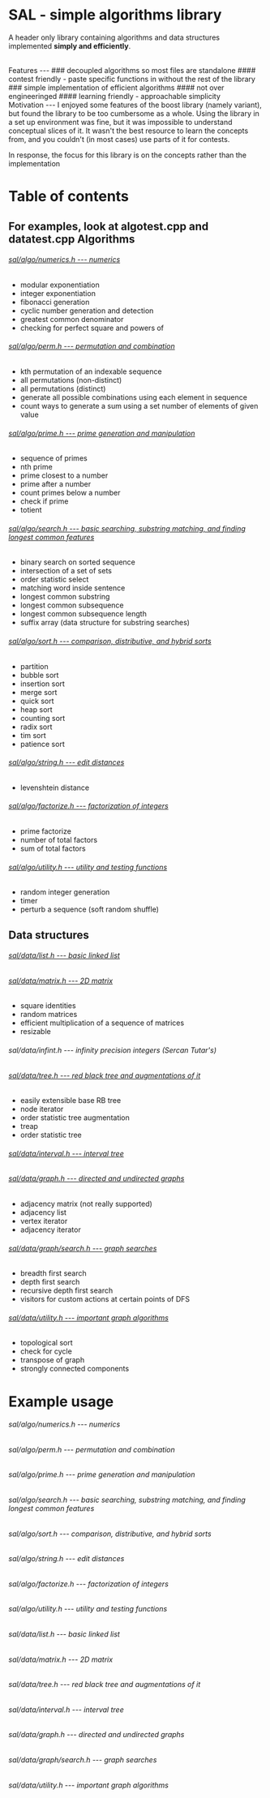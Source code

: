SAL - simple algorithms library
===

A header only library containing algorithms and data structures implemented <b>simply and efficiently</b>.

<br>
Features
---
### decoupled algorithms so most files are standalone 
#### contest friendly - paste specific functions in without the rest of the library

<br>
### simple implementation of efficient algorithms 
#### not over engineeringed
#### learning friendly - approachable simplicity

<br>
Motivation
---
I enjoyed some features of the boost library (namely variant), but found the library to be too cumbersome as a whole.  
Using the library in a set up environment was fine, but it was impossible to understand conceptual slices of it.  
It wasn't the best resource to learn the concepts from, and you couldn't (in most cases) use parts of it for contests.  

In response, the focus for this library is on the concepts rather than the implementation

Table of contents
===
For examples, look at algotest.cpp and datatest.cpp
Algorithms
---
###### [sal/algo/numerics.h --- numerics](#numerics)
- modular exponentiation
- integer exponentiation
- fibonacci generation
- cyclic number generation and detection
- greatest common denominator
- checking for perfect square and powers of

###### [sal/algo/perm.h --- permutation and combination](#perm)
- kth permutation of an indexable sequence
- all permutations (non-distinct)
- all permutations (distinct)
- generate all possible combinations using each element in sequence
- count ways to generate a sum using a set number of elements of given value

###### [sal/algo/prime.h --- prime generation and manipulation](#prime)
- sequence of primes
- nth prime
- prime closest to a number
- prime after a number
- count primes below a number
- check if prime
- totient 

###### [sal/algo/search.h --- basic searching, substring matching, and finding longest common features](#search)
- binary search on sorted sequence
- intersection of a set of sets
- order statistic select 
- matching word inside sentence
- longest common substring
- longest common subsequence
- longest common subsequence length
- suffix array (data structure for substring searches)

###### [sal/algo/sort.h --- comparison, distributive, and hybrid sorts](#sort)
- partition
- bubble sort
- insertion sort
- merge sort
- quick sort
- heap sort
- counting sort
- radix sort
- tim sort
- patience sort

###### [sal/algo/string.h --- edit distances](#string)
- levenshtein distance

###### [sal/algo/factorize.h --- factorization of integers](#factorize)
- prime factorize
- number of total factors
- sum of total factors

###### [sal/algo/utility.h --- utility and testing functions](#utility)
- random integer generation
- timer
- perturb a sequence (soft random shuffle)


Data structures
---
###### [sal/data/list.h --- basic linked list](#list)

###### [sal/data/matrix.h --- 2D matrix](#matrix)
- square identities
- random matrices
- efficient multiplication of a sequence of matrices
- resizable

###### sal/data/infint.h --- infinity precision integers (Sercan Tutar's)

###### [sal/data/tree.h --- red black tree and augmentations of it](#tree)
- easily extensible base RB tree
- node iterator
- order statistic tree augmentation
- treap
- order statistic tree

###### [sal/data/interval.h --- interval tree](#interval)

###### [sal/data/graph.h --- directed and undirected graphs](#graph)
- adjacency matrix (not really supported)
- adjacency list
- vertex iterator
- adjacency iterator

###### [sal/data/graph/search.h --- graph searches](#graph_search)
- breadth first search
- depth first search
- recursive depth first search
- visitors for custom actions at certain points of DFS

###### [sal/data/utility.h --- important graph algorithms](#graph_utility)
- topological sort
- check for cycle
- transpose of graph
- strongly connected components

Example usage
===
###### sal/algo/numerics.h --- <a name="numerics">numerics</a>
###### sal/algo/perm.h --- <a name="perm">permutation and combination</a>

###### sal/algo/prime.h --- <a name="prime">prime generation and manipulation</a>

###### sal/algo/search.h --- <a name="search">basic searching, substring matching, and finding longest common features</a>

###### sal/algo/sort.h --- <a name="sort">comparison, distributive, and hybrid sorts</a>

###### sal/algo/string.h --- <a name="string">edit distances</a>

###### sal/algo/factorize.h --- <a name="factorize">factorization of integers</a>

###### sal/algo/utility.h --- <a name="utility">utility and testing functions</a>

###### sal/data/list.h --- <a name="list">basic linked list</a>

###### sal/data/matrix.h --- <a name="matrix">2D matrix</a>

###### sal/data/tree.h --- <a name="tree">red black tree and augmentations of it</a>

###### sal/data/interval.h --- <a name="interval">interval tree</a>

###### sal/data/graph.h --- <a name="graph">directed and undirected graphs</a>

###### sal/data/graph/search.h --- <a name="graph_search">graph searches</a>

###### sal/data/utility.h --- <a name="graph_utility">important graph algorithms</a>


